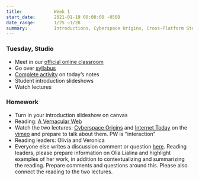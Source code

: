 ```yaml
---
title:            Week 1
start_date:       2021-01-19 00:00:00 -0500
date_range:       1/25 –1/28
summary:          Introductions, Cyberspace Origins, Cross-Platform Storytelling, Glitch
---
```


### Tuesday, Studio

- Meet in our [official online classroom](https://newschool.zoom.us/my/nikafisher)
- Go over [syllabus](https://docs.google.com/document/d/17VGlywfjM_YJGT5QnM5yqkK9tWmDQyQZ0JtRJVrVqO0/edit?usp=sharing)
- [Complete activity](https://paper.dropbox.com/doc/Parsons-Core-Interaction-S22-Tuesday-0125--Baos7UH8ZX7ycMa015vZvr4BAQ-27uvegqbM0HpwOhWHvqTW) on today&rsquo;s notes
- Student introduction slideshows
- Watch lectures

### Homework
- Turn in your introduction slideshow on canvas
- Reading: [A Vernacular Web](http://art.teleportacia.org/observation/vernacular/)
- Watch the two lectures: [Cyberspace Origins](https://vimeo.com/501962625) and [Internet Today](https://vimeo.com/502002510) on the [vimeo](https://vimeo.com/showcase/8025633) and prepare to talk about them. PW is "interaction"
- Reading leaders: Olivia and Veronica
- Everyone else writes a discussion comment or question [here](https://paper.dropbox.com/doc/Parsons-Core-Interaction-S22-Reading-Reflections--BaiIPkMqvKsKr~MH8d2IVCvzAQ-xcAaUIV4Syfp3zmAR7IMi). Reading leaders, please prepare information on Olia Lialina and highlight examples of her work, in addition to contextualizing and summarizing the reading. Prepare comments and questions around this. Please also connect the reading to the two lectures.
